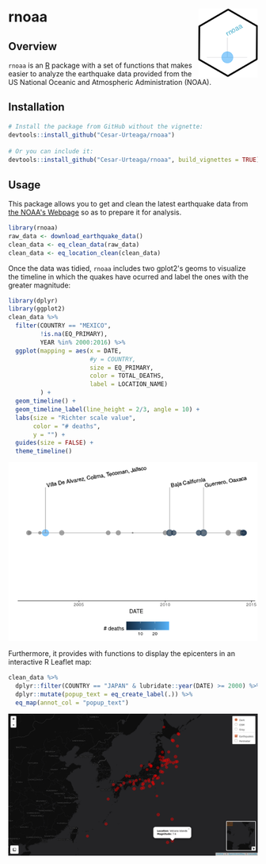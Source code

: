 
<!-- 
  README.md is generated from README.Rmd, so you should edit that file.
-->
rnoaa <img src="man/figures/logo.png" align="right" width="120"/>
=================================================================

Overview
--------

`rnoaa` is an [R](https://www.r-project.org/) package with a set of functions that makes easier to analyze the earthquake data provided from the US National Oceanic and Atmospheric Administration (NOAA).

Installation
------------

``` r
# Install the package from GitHub without the vignette:
devtools::install_github("Cesar-Urteaga/rnoaa")

# Or you can include it:
devtools::install_github("Cesar-Urteaga/rnoaa", build_vignettes = TRUE)
```

Usage
-----

This package allows you to get and clean the latest earthquake data from [the NOAA's Webpage](https://www.ngdc.noaa.gov/nndc/struts/form?t=101650&s=1&d=1) so as to prepare it for analysis.

``` r
library(rnoaa)
raw_data <- download_earthquake_data()
clean_data <- eq_clean_data(raw_data)
clean_data <- eq_location_clean(clean_data)
```

Once the data was tidied, `rnoaa` includes two gplot2's geoms to visualize the timeline in which the quakes have ocurred and label the ones with the greater magnitude:

``` r
library(dplyr)
library(ggplot2)
clean_data %>%
  filter(COUNTRY == "MEXICO", 
         !is.na(EQ_PRIMARY),
         YEAR %in% 2000:2016) %>% 
  ggplot(mapping = aes(x = DATE,
                       #y = COUNTRY,
                       size = EQ_PRIMARY,
                       color = TOTAL_DEATHS,
                       label = LOCATION_NAME)
         ) +
  geom_timeline() +
  geom_timeline_label(line_height = 2/3, angle = 10) +
  labs(size = "Richter scale value",
       color = "# deaths", 
       y = "") +
  guides(size = FALSE) +
  theme_timeline()
```

![](man/figures/README-TimelineGeom-1.png)

Furthermore, it provides with functions to display the epicenters in an interactive R Leaflet map:

``` r
clean_data %>%
  dplyr::filter(COUNTRY == "JAPAN" & lubridate::year(DATE) >= 2000) %>%
  dplyr::mutate(popup_text = eq_create_label(.)) %>%
  eq_map(annot_col = "popup_text")
```

![](./man/figures/README-LeafletMap-1.png?raw=true)
